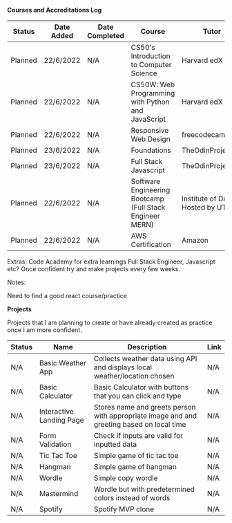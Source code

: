 **Courses and Accreditations Log**


| Status | Date Added | Date Completed | Course | Tutor |
| ------------- |------------- | ------------- | ------------- | ------------- |
| Planned  | 22/6/2022 | N/A | CS50's Introduction to Computer Science | Harvard edX |
| Planned  | 22/6/2022 | N/A | CS50W: Web Programming with Python and JavaScript | Harvard edX |
| Planned  | 22/6/2022 | N/A | Responsive Web Design | freecodecamp.org |
| Planned  | 23/6/2022 | N/A | Foundations | TheOdinProject |
| Planned  | 23/6/2022 | N/A | Full Stack Javascript | TheOdinProject |
| Planned  | 22/6/2022 | N/A | Software Engineering Bootcamp (Full Stack Engineer MERN) | Institute of Data Hosted by UTS |
| Planned  | 22/6/2022 | N/A | AWS Certification | Amazon|

Extras:
Code Academy for extra learnings Full Stack Engineer, Javascript etc? Once confident try and make projects every few weeks.

Notes:

Need to find a good react course/practice

**Projects**

Projects that I am planning to create or have already created as practice once I am more confident. 

| Status | Name | Description | Link
| ------------- | ------------- | ------------- | ------------- |
| N/A | Basic Weather App | Collects weather data using API and displays local weather/location chosen | N/A |
| N/A | Basic Calculator | Basic Calculator with buttons that you can click and type | N/A |
| N/A | Interactive Landing Page | Stores name and greets person with appropriate image and and greeting based on local time | N/A |
| N/A | Form Validation | Check if inputs are valid for inputted data | N/A |
| N/A | Tic Tac Toe | Simple game of tic tac toe | N/A |
| N/A | Hangman | Simple game of hangman | N/A |
| N/A | Wordle | Simple copy wordle | N/A |
| N/A | Mastermind | Wordle but with predetermined colors instead of words | N/A |
| N/A | Spotify | Spotify MVP clone | N/A |
